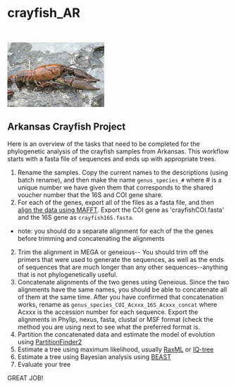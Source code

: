 # crayfish_AR
<br/>

![crayfish](/images/crayfish.jpg)

## Arkansas Crayfish Project
Here is an overview of the tasks that need to be completed for the phylogenetic analysis of the crayfish samples from Arkansas.
This workflow starts with a fasta file of sequences and ends up with appropriate trees.

1) Rename the samples. Copy the current names to the descriptions (using batch rename), and then make the name `genus_species_#` where # is a unique number we have given them that corresponds to the shared voucher number that the 16S and COI gene share.
2) For each of the genes, export all of the files as a fasta file, and then [align the data using MAFFT](mafft.md). Export the COI gene as 'crayfishCOI.fasta' and the 16S gene as `crayfish16S.fasta`.
* note: you should do a separate alignment for each of the the genes before trimming and concatenating the alignments
2) Trim the alignment in MEGA or geneious-- You should trim off the primers that were used to generate the sequences, as well as the ends of sequences that are much longer than any other sequences--anything that is not phylogenetically useful.
3) Concatenate alignments of the two genes using Geneious. Since the two alignments have the same names, you should be able to concatenate all of them at the same time. After you have confirmed that concatenation works, rename as `genus_species_COI_Acxxx_16S_Acxxx_concat` where Acxxx is the accession number for each sequence. Export the alignments in Phylip, nexus, fasta, clustal or MSF format (check the method you are using next to see what the preferred format is.
4) Partition the concatenated data and estimate the model of evolution using [PartitionFinder2](partitiondfinder.md)
6) Estimate a tree using maximum likelihood, usually [RaxML](raxml.md) or [IQ-tree](http://iqtree.cibiv.univie.ac.at/)
7) Estimate a tree using Bayesian analysis using [BEAST](BEAST.md)
8) Evaluate your tree

GREAT JOB!
